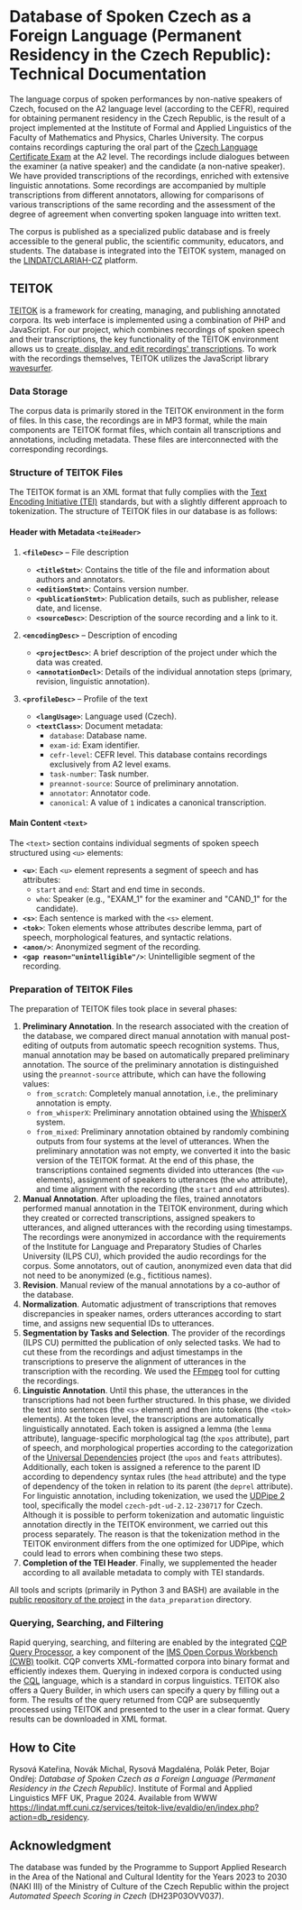 # Database of Spoken Czech as a Foreign Language (Permanent Residency in the Czech Republic): Technical Documentation

The language corpus of spoken performances by non-native speakers of Czech, focused on the A2 language level (according to the CEFR), required for obtaining permanent residency in the Czech Republic, is the result of a project implemented at the Institute of Formal and Applied Linguistics of the Faculty of Mathematics and Physics, Charles University. The corpus contains recordings capturing the oral part of the [Czech Language Certificate Exam](https://ujop.cuni.cz/UJOPEN-70.html?ujopcmsid=12:czech-language-certificate-exam-cce) at the A2 level. The recordings include dialogues between the examiner (a native speaker) and the candidate (a non-native speaker). We have provided transcriptions of the recordings, enriched with extensive linguistic annotations. Some recordings are accompanied by multiple transcriptions from different annotators, allowing for comparisons of various transcriptions of the same recording and the assessment of the degree of agreement when converting spoken language into written text.

The corpus is published as a specialized public database and is freely accessible to the general public, the scientific community, educators, and students. The database is integrated into the TEITOK system, managed on the [LINDAT/CLARIAH-CZ](https://lindat.cz/) platform.

## TEITOK

[TEITOK](http://teitok.corpuswiki.org/) is a framework for creating, managing, and publishing annotated corpora. Its web interface is implemented using a combination of PHP and JavaScript. For our project, which combines recordings of spoken speech and their transcriptions, the key functionality of the TEITOK environment allows us to [create, display, and edit recordings' transcriptions](http://www.teitok.org/index.php?action=help&id=wavesurfer). To work with the recordings themselves, TEITOK utilizes the JavaScript library [wavesurfer](http://wavesurfer-js.org/).

### Data Storage
The corpus data is primarily stored in the TEITOK environment in the form of files. In this case, the recordings are in MP3 format, while the main components are TEITOK format files, which contain all transcriptions and annotations, including metadata. These files are interconnected with the corresponding recordings.

### Structure of TEITOK Files
The TEITOK format is an XML format that fully complies with the [Text Encoding Initiative (TEI)](https://www.tei-c.org/) standards, but with a slightly different approach to tokenization. The structure of TEITOK files in our database is as follows:

#### Header with Metadata `<teiHeader>`
1. **`<fileDesc>`** – File description
    - **`<titleStmt>`**: Contains the title of the file and information about authors and annotators.
    - **`<editionStmt>`**: Contains version number.
    - **`<publicationStmt>`**: Publication details, such as publisher, release date, and license.
    - **`<sourceDesc>`**: Description of the source recording and a link to it.

2. **`<encodingDesc>`** – Description of encoding
    - **`<projectDesc>`**: A brief description of the project under which the data was created.
    - **`<annotationDecl>`**: Details of the individual annotation steps (primary, revision, linguistic annotation).

3. **`<profileDesc>`** – Profile of the text
    - **`<langUsage>`**: Language used (Czech).
    - **`<textClass>`**: Document metadata:
       - `database`: Database name.
       - `exam-id`: Exam identifier.
       - `cefr-level`: CEFR level. This database contains recordings exclusively from A2 level exams.
       - `task-number`: Task number.
       - `preannot-source`: Source of preliminary annotation.
       - `annotator`: Annotator code.
       - `canonical`: A value of `1` indicates a canonical transcription.

#### Main Content `<text>`
The `<text>` section contains individual segments of spoken speech structured using `<u>` elements:
- **`<u>`**: Each `<u>` element represents a segment of speech and has attributes:
   - `start` and `end`: Start and end time in seconds.
   - `who`: Speaker (e.g., "EXAM_1" for the examiner and "CAND_1" for the candidate).
- **`<s>`**: Each sentence is marked with the `<s>` element.
- **`<tok>`**: Token elements whose attributes describe lemma, part of speech, morphological features, and syntactic relations.
- **`<anon/>`**: Anonymized segment of the recording.
- **`<gap reason="unintelligible"/>`**: Unintelligible segment of the recording.

### Preparation of TEITOK Files
The preparation of TEITOK files took place in several phases:

1. **Preliminary Annotation**. In the research associated with the creation of the database, we compared direct manual annotation with manual post-editing of outputs from automatic speech recognition systems. Thus, manual annotation may be based on automatically prepared preliminary annotation. The source of the preliminary annotation is distinguished using the `preannot-source` attribute, which can have the following values:
    - `from_scratch`: Completely manual annotation, i.e., the preliminary annotation is empty.
    - `from_whisperX`: Preliminary annotation obtained using the [WhisperX](https://github.com/m-bain/whisperX) system.
    - `from_mixed`: Preliminary annotation obtained by randomly combining outputs from four systems at the level of utterances.
When the preliminary annotation was not empty, we converted it into the basic version of the TEITOK format. At the end of this phase, the transcriptions contained segments divided into utterances (the `<u>` elements), assignment of speakers to utterances (the `who` attribute), and time alignment with the recording (the `start` and `end` attributes).
2. **Manual Annotation**. After uploading the files, trained annotators performed manual annotation in the TEITOK environment, during which they created or corrected transcriptions, assigned speakers to utterances, and aligned utterances with the recording using timestamps. The recordings were anonymized in accordance with the requirements of the Institute for Language and Preparatory Studies of Charles University (ILPS CU), which provided the audio recordings for the corpus. Some annotators, out of caution, anonymized even data that did not need to be anonymized (e.g., fictitious names).
3. **Revision**. Manual review of the manual annotations by a co-author of the database.
4. **Normalization**. Automatic adjustment of transcriptions that removes discrepancies in speaker names, orders utterances according to start time, and assigns new sequential IDs to utterances.
5. **Segmentation by Tasks and Selection**. The provider of the recordings (ILPS CU) permitted the publication of only selected tasks. We had to cut these from the recordings and adjust timestamps in the transcriptions to preserve the alignment of utterances in the transcription with the recording. We used the [FFmpeg](https://www.ffmpeg.org/) tool for cutting the recordings.
6. **Linguistic Annotation**. Until this phase, the utterances in the transcriptions had not been further structured. In this phase, we divided the text into sentences (the `<s>` element) and then into tokens (the `<tok>` elements). At the token level, the transcriptions are automatically linguistically annotated. Each token is assigned a lemma (the `lemma` attribute), language-specific morphological tag (the `xpos` attribute), part of speech, and morphological properties according to the categorization of the [Universal Dependencies](https://universaldependencies.org/) project (the `upos` and `feats` attributes). Additionally, each token is assigned a reference to the parent ID according to dependency syntax rules (the `head` attribute) and the type of dependency of the token in relation to its parent (the `deprel` attribute). For linguistic annotation, including tokenization, we used the [UDPipe 2](https://ufal.mff.cuni.cz/udpipe/2) tool, specifically the model `czech-pdt-ud-2.12-230717` for Czech. Although it is possible to perform tokenization and automatic linguistic annotation directly in the TEITOK environment, we carried out this process separately. The reason is that the tokenization method in the TEITOK environment differs from the one optimized for UDPipe, which could lead to errors when combining these two steps.
7. **Completion of the TEI Header**. Finally, we supplemented the header according to all available metadata to comply with TEI standards.

All tools and scripts (primarily in Python 3 and BASH) are available in the [public repository of the project](https://github.com/ufal/evaldio) in the `data_preparation` directory.

### Querying, Searching, and Filtering
Rapid querying, searching, and filtering are enabled by the integrated [CQP Query Processor](https://cwb.sourceforge.io/files/CQP_Manual.pdf), a key component of the [IMS Open Corpus Workbench (CWB)](https://cwb.sourceforge.io/) toolkit. CQP converts XML-formatted corpora into binary format and efficiently indexes them. Querying in indexed corpora is conducted using the [CQL](https://www.cambridge.org/sketch/help/userguides/CQL%20Help%201.3.pdf) language, which is a standard in corpus linguistics. TEITOK also offers a Query Builder, in which users can specify a query by filling out a form. The results of the query returned from CQP are subsequently processed using TEITOK and presented to the user in a clear format. Query results can be downloaded in XML format.

## How to Cite
Rysová Kateřina, Novák Michal, Rysová Magdaléna, Polák Peter, Bojar Ondřej: _Database of Spoken Czech as a Foreign Language (Permanent Residency in the Czech Republic)_. Institute of Formal and Applied Linguistics MFF UK, Prague 2024. Available from WWW https://lindat.mff.cuni.cz/services/teitok-live/evaldio/en/index.php?action=db_residency.

## Acknowledgment
The database was funded by the Programme to Support Applied Research in the Area of the National and Cultural Identity for the Years 2023 to 2030 (NAKI III) of the Ministry of Culture of the Czech Republic within the project _Automated Speech Scoring in Czech_ (DH23P03OVV037).
